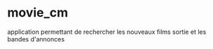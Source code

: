 # movie_cm
application permettant de rechercher les nouveaux films sortie et les bandes d'annonces 
